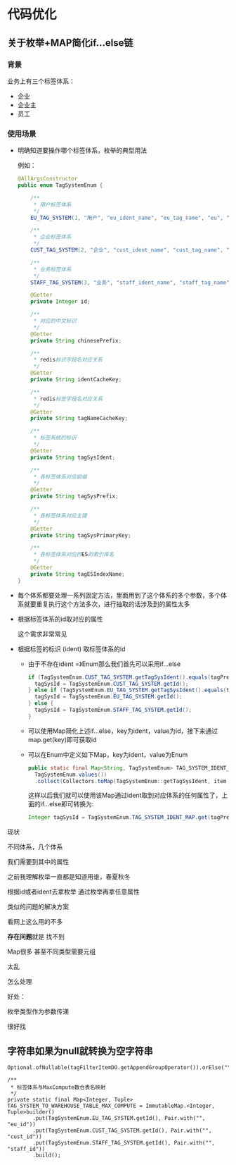 # 代码优化

## 关于枚举+MAP简化if...else链

### 背景

业务上有三个标签体系：

- 企业
- 企业主
- 员工

### 使用场景

- 明确知道要操作哪个标签体系，枚举的典型用法

  例如：

  ```java
  @AllArgsConstructor
  public enum TagSystemEnum {
  
      /**
       * 用户标签体系
       */
      EU_TAG_SYSTEM(1, "用户", "eu_ident_name", "eu_tag_name", "eu", "eu__", "eu_id", "eu_active_info"),
  
      /**
       * 企业标签体系
       */
      CUST_TAG_SYSTEM(2, "企业", "cust_ident_name", "cust_tag_name", "cust", "cust__", "cust_id", "cust_tag"),
  
      /**
       * 业务标签体系
       */
      STAFF_TAG_SYSTEM(3, "业务", "staff_ident_name", "staff_tag_name", "staff", "staff__", "staff_id", "staff_tag");
  
      @Getter
      private Integer id;
  
      /**
       * 对应的中文标识
       */
      @Getter
      private String chinesePrefix;
  
      /**
       * redis标识字段名对应关系
       */
      @Getter
      private String identCacheKey;
  
      /**
       * redis标签字段名对应关系
       */
      @Getter
      private String tagNameCacheKey;
  
      /**
       * 标签系统的标识
       */
      @Getter
      private String tagSysIdent;
  
      /**
       * 各标签体系对应前缀
       */
      @Getter
      private String tagSysPrefix;
  
      /**
       * 各标签体系对应主键
       */
      @Getter
      private String tagSysPrimaryKey;
  
      /**
       * 各标签体系对应的ES的索引库名
       */
      @Getter
      private String tagESIndexName;
  }
  
  ```

- 每个体系都要处理一系列固定方法，里面用到了这个体系的多个参数，多个体系就要重复执行这个方法多次，进行抽取的话涉及到的属性太多

  

- 根据标签体系的id取对应的属性

  这个需求非常常见

  

- 根据标签的标识 (ident) 取标签体系的id

  - 由于不存在ident =》Enum那么我们首先可以采用if...else

    ```java
    if (TagSystemEnum.CUST_TAG_SYSTEM.getTagSysIdent().equals(tagPrefix)) {
      tagSysId = TagSystemEnum.CUST_TAG_SYSTEM.getId();
    } else if (TagSystemEnum.EU_TAG_SYSTEM.getTagSysIdent().equals(tagPrefix)) {
      tagSysId = TagSystemEnum.EU_TAG_SYSTEM.getId();
    } else {
      tagSysId = TagSystemEnum.STAFF_TAG_SYSTEM.getId();
    }
    ```

  - 可以使用Map简化上述if...else，key为ident，value为id，接下来通过map.get(key)即可获取id

  - 可以在Enum中定义如下Map，key为ident，value为Enum

    ```java
    public static final Map<String, TagSystemEnum> TAG_SYSTEM_IDENT_MAP = Stream.of(
      TagSystemEnum.values())
      .collect(Collectors.toMap(TagSystemEnum::getTagSysIdent, item -> item));
    ```

    这样以后我们就可以使用该Map通过ident取到对应体系的任何属性了，上面的if...else即可转换为:

    ```java
    Integer tagSysId = TagSystemEnum.TAG_SYSTEM_IDENT_MAP.get(tagPrefix).getId();
    ```

现状

不同体系，几个体系

我们需要到其中的属性

之前我理解枚举一直都是知道用谁，春夏秋冬

根据id或者ident去拿枚举 通过枚举再拿任意属性



类似的问题的解决方案

看网上这么用的不多



**存在问题**就是 找不到

Map很多 甚至不同类型需要元组



太乱



怎么处理



好处：

枚举类型作为参数传递

很好找

## 字符串如果为null就转换为空字符串

```
Optional.ofNullable(tagFilterItemDO.getAppendGroupOperator()).orElse("")
```

```
/**
 * 标签体系与MaxCompute数仓表名映射
 */
private static final Map<Integer, Tuple> TAG_SYSTEM_TO_WAREHOUSE_TABLE_MAX_COMPUTE = ImmutableMap.<Integer, Tuple>builder()
        .put(TagSystemEnum.EU_TAG_SYSTEM.getId(), Pair.with("", "eu_id"))
        .put(TagSystemEnum.CUST_TAG_SYSTEM.getId(), Pair.with("", "cust_id"))
        .put(TagSystemEnum.STAFF_TAG_SYSTEM.getId(), Pair.with("", "staff_id"))
        .build();
```